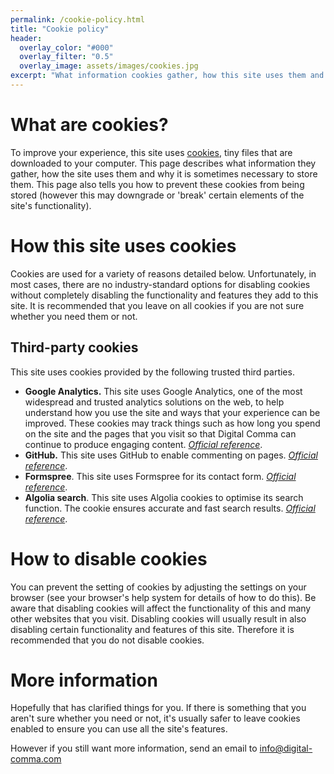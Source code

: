 ```yaml
---
permalink: /cookie-policy.html
title: "Cookie policy"
header:
  overlay_color: "#000"
  overlay_filter: "0.5"
  overlay_image: assets/images/cookies.jpg
excerpt: "What information cookies gather, how this site uses them and why it is sometimes necessary to store them"
---
```


# What are cookies?

To improve your experience, this site uses [cookies](https://www.privacypolicyonline.com/what-are-cookies/), tiny files that are downloaded to your computer. This page describes what information they gather, how the site uses them and why it is sometimes necessary to store them. This page also tells you how to prevent these cookies from being stored (however this may downgrade or 'break' certain elements of the site's functionality).


# How this site uses cookies

Cookies are used for a variety of reasons detailed below. Unfortunately, in most cases, there are no industry-standard options for disabling cookies without completely disabling the functionality and features they add to this site. It is recommended that you leave on all cookies if you are not sure whether you need them or not.

## Third-party cookies

This site uses cookies provided by the following trusted third parties.

- **Google Analytics.** This site uses Google Analytics, one of the most widespread and trusted analytics solutions on the web, to help understand how you use the site and ways that your experience can be improved. These cookies may track things such as how long you spend on the site and the pages that you visit so that Digital Comma can continue to produce engaging content. [*Official reference*](https://developers.google.com/analytics/devguides/collection/analyticsjs/cookie-usage).
- **GitHub.** This site uses GitHub to enable commenting on pages. [*Official reference*](https://docs.github.com/en/github/site-policy/github-privacy-statement#our-use-of-cookies-and-tracking).
- **Formspree**. This site uses Formspree for its contact form. [*Official reference*](https://formspree.io/legal/privacy-policy).
- **Algolia search**. This site uses Algolia cookies to optimise its search function. The cookie ensures accurate and fast search results. [*Official reference*](https://www.algolia.com/policies/privacy/#:~:text=Cookies,-Algolia%20and%20our&text=You%20can%20control%20the%20use,.com%2Fpolicies%2Fcookies.).


# How to disable cookies

You can prevent the setting of cookies by adjusting the settings on your browser (see your browser's help system for details of how to do this). Be aware that disabling cookies will affect the functionality of this and many other websites that you visit. Disabling cookies will usually result in also disabling certain functionality and features of this site. Therefore it is recommended that you do not disable cookies.

# More information

Hopefully that has clarified things for you. If there is something that you aren't sure whether you need or not, it's usually safer to leave cookies enabled to ensure you can use all the site's features.

However if you still want more information, send an email to info@digital-comma.com